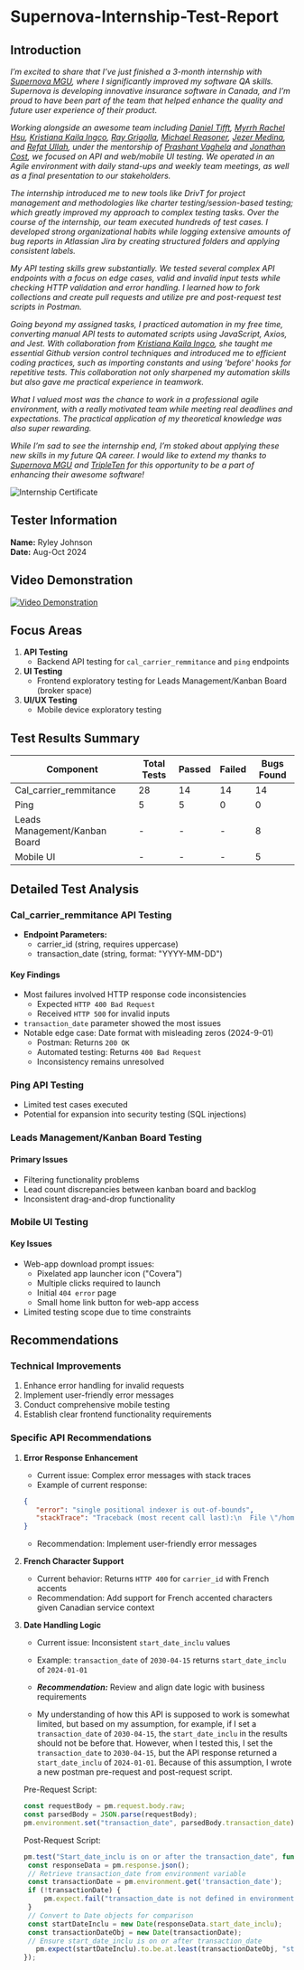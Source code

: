 # Supernova-Internship-Test-Report
## Introduction
*I’m excited to share that I’ve just finished a 3-month internship with [Supernova MGU](https://www.linkedin.com/company/supernova-mgu/), where I significantly improved my software QA skills. Supernova is developing innovative insurance software in Canada, and I’m proud to have been part of the team that helped enhance the quality and future user experience of their product.*

*Working alongside an awesome team including [Daniel Tifft](https://www.linkedin.com/in/daniel-tifft), [Myrrh Rachel Hsu](https://www.linkedin.com/in/myrrhrachel-hsu), [Kristiana Kaila Ingco](https://www.linkedin.com/in/kristianaingco/), [Ray Grigolla](https://www.linkedin.com/in/ray-grigolla), [Michael Reasoner](https://www.linkedin.com/in/michael-reasoner-qa-engineer/), [Jezer Medina](https://www.linkedin.com/in/jezer-medina-18b3572a7/), and [Refat Ullah](https://www.linkedin.com/in/refat-ullah1999), under the mentorship of [Prashant Vaghela](https://www.linkedin.com/in/prashantvaghela) and [Jonathan Cost](https://www.linkedin.com/in/jcost), we focused on API and web/mobile UI testing. We operated in an Agile environment with daily stand-ups and weekly team meetings, as well as a final presentation to our stakeholders.*

*The internship introduced me to new tools like DrivT for project management and methodologies like charter testing/session-based testing; which greatly improved my approach to complex testing tasks. Over the course of the internship, our team executed hundreds of test cases. I developed strong organizational habits while logging extensive amounts of bug reports in Atlassian Jira by creating structured folders and applying consistent labels.*

*My API testing skills grew substantially. We tested several complex API endpoints with a focus on edge cases, valid and invalid input tests while checking HTTP validation and error handling. I learned how to fork collections and create pull requests and utilize pre and post-request test scripts in Postman.*

*Going beyond my assigned tasks, I practiced automation in my free time, converting manual API tests to automated scripts using JavaScript, Axios, and Jest. With collaboration from [Kristiana Kaila Ingco](https://www.linkedin.com/in/kristianaingco/), she taught me essential Github version control techniques and introduced me to efficient coding practices, such as importing constants and using 'before' hooks for repetitive tests. This collaboration not only sharpened my automation skills but also gave me practical experience in teamwork.*

*What I valued most was the chance to work in a professional agile environment, with a really motivated team while meeting real deadlines and expectations. The practical application of my theoretical knowledge was also super rewarding.*

*While I’m sad to see the internship end, I’m stoked about applying these new skills in my future QA career. I would like to extend my thanks to [Supernova MGU](https://www.linkedin.com/company/supernova-mgu/) and [TripleTen](https://www.linkedin.com/school/tripleten/) for this opportunity to be a part of enhancing their awesome software!*


![Internship Certificate](SupernovaMGU.png)


## Tester Information
**Name:** Ryley Johnson <br>
**Date:** Aug-Oct 2024


## Video Demonstration

[![Video Demonstration](https://img.youtube.com/vi/KO-V_HEkh3o/0.jpg)](https://www.youtube.com/watch?v=KO-V_HEkh3o)

## Focus Areas
1. **API Testing**
   - Backend API testing for `cal_carrier_remmitance` and `ping` endpoints
2. **UI Testing**
   - Frontend exploratory testing for Leads Management/Kanban Board (broker space)
3. **UI/UX Testing**
   - Mobile device exploratory testing

## Test Results Summary

| Component                      | Total Tests | Passed | Failed | Bugs Found |
|-------------------------------|-------------|---------|---------|------------|
| Cal_carrier_remmitance        | 28          | 14      | 14      | 14         |
| Ping                          | 5           | 5       | 0       | 0          |
| Leads Management/Kanban Board | -           | -       | -       | 8          |
| Mobile UI                     | -           | -       | -       | 5          |

## Detailed Test Analysis

### Cal_carrier_remmitance API Testing
- **Endpoint Parameters:**
  - carrier_id (string, requires uppercase)
  - transaction_date (string, format: "YYYY-MM-DD")

#### Key Findings
- Most failures involved HTTP response code inconsistencies
  - Expected `HTTP 400 Bad Request`
  - Received `HTTP 500` for invalid inputs
- `transaction_date` parameter showed the most issues
- Notable edge case: Date format with misleading zeros (2024-9-01)
  - Postman: Returns `200 OK`
  - Automated testing: Returns `400 Bad Request`
  - Inconsistency remains unresolved

### Ping API Testing
- Limited test cases executed
- Potential for expansion into security testing (SQL injections)

### Leads Management/Kanban Board Testing
#### Primary Issues
- Filtering functionality problems
- Lead count discrepancies between kanban board and backlog
- Inconsistent drag-and-drop functionality

### Mobile UI Testing
#### Key Issues
- Web-app download prompt issues:
  - Pixelated app launcher icon ("Covera")
  - Multiple clicks required to launch
  - Initial `404 error` page
  - Small home link button for web-app access
- Limited testing scope due to time constraints

## Recommendations

### Technical Improvements
1. Enhance error handling for invalid requests
2. Implement user-friendly error messages
3. Conduct comprehensive mobile testing
4. Establish clear frontend functionality requirements

### Specific API Recommendations
1. **Error Response Enhancement**
   - Current issue: Complex error messages with stack traces
   - Example of current response:
   ```json
   {
      "error": "single positional indexer is out-of-bounds",
      "stackTrace": "Traceback (most recent call last):\n  File \"/home/site/wwwroot/api/calc_carrier_remittance_rate.py\", line 48, in http_trigger\n    response = temp_df.iloc[0].to_dict()\n               ~~~~~~~~~~~~^^^\n  File \"/usr/local/lib/python3.11/site-packages/pandas/core/indexing.py\", line 1191, in __getitem__\n    return self._getitem_axis(maybe_callable, axis=axis)\n           ^^^^^^^^^^^^^^^^^^^^^^^^^^^^^^^^^^^^^^^^^^^^^\n  File \"/usr/local/lib/python3.11/site-packages/pandas/core/indexing.py\", line 1752, in _getitem_axis\n    self._validate_integer(key, axis)\n  File \"/usr/local/lib/python3.11/site-packages/pandas/core/indexing.py\", line 1685, in _validate_integer\n    raise IndexError(\"single positional indexer is out-of-bounds\")\nIndexError: single positional indexer is out-of-bounds\n"
   }
   ```
   - Recommendation: Implement user-friendly error messages

2. **French Character Support**
   - Current behavior: Returns `HTTP 400` for `carrier_id` with French accents
   - Recommendation: Add support for French accented characters given Canadian service context

3. **Date Handling Logic**
   - Current issue: Inconsistent `start_date_inclu` values
   - Example: `transaction_date` of `2030-04-15` returns `start_date_inclu` of `2024-01-01`
   - ***Recommendation:*** Review and align date logic with business requirements

   - My understanding of how this API is supposed to work is somewhat limited, but based on my assumption, for example, if I set a `transaction_date` of `2030-04-15`, the `start_date_inclu` in the results should not be before that. However, when I tested this, I set the `transaction_date` to `2030-04-15`, but the API response returned a `start_date_inclu` of `2024-01-01`. Because of this assumption, I wrote a new postman pre-request and post-request script.

   Pre-Request Script:
   ```javascript 
   const requestBody = pm.request.body.raw;
   const parsedBody = JSON.parse(requestBody);
   pm.environment.set("transaction_date", parsedBody.transaction_date);
   ```

   Post-Request Script:
   ```javascript
   pm.test("Start_date_inclu is on or after the transaction_date", function () {
    const responseData = pm.response.json();
    // Retrieve transaction_date from environment variable
    const transactionDate = pm.environment.get('transaction_date');
    if (!transactionDate) {
        pm.expect.fail("transaction_date is not defined in environment variables");
    }
    // Convert to Date objects for comparison
    const startDateInclu = new Date(responseData.start_date_inclu);
    const transactionDateObj = new Date(transactionDate);
    // Ensure start_date_inclu is on or after transaction_date
      pm.expect(startDateInclu).to.be.at.least(transactionDateObj, "start_date_inclu should be on or after transaction_date");
   });
   ```
